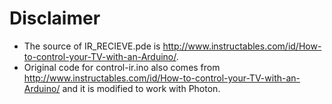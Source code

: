 # Disclaimer
- The source of IR_RECIEVE.pde is http://www.instructables.com/id/How-to-control-your-TV-with-an-Arduino/.
- Original code for control-ir.ino also comes from http://www.instructables.com/id/How-to-control-your-TV-with-an-Arduino/ and it is modified to work with Photon.

